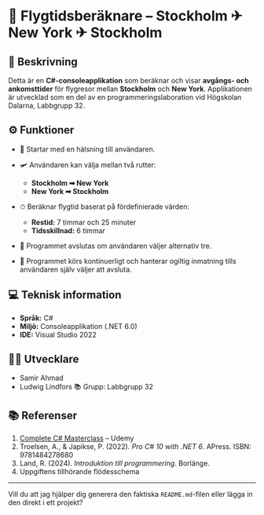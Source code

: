 # 🛫 Flygtidsberäknare – Stockholm ✈ New York ✈ Stockholm

## 📌 Beskrivning

Detta är en **C#-consoleapplikation** som beräknar och visar **avgångs- och ankomsttider** för flygresor mellan **Stockholm** och **New York**. Applikationen är utvecklad som en del av en programmeringslaboration vid Högskolan Dalarna, Labbgrupp 32.

## ⚙️ Funktioner

* 👋 Startar med en hälsning till användaren.
* 🛩 Användaren kan välja mellan två rutter:

  * **Stockholm ➡ New York**
  * **New York ➡ Stockholm**
* ⏱ Beräknar flygtid baserat på fördefinierade värden:

  * **Restid:** 7 timmar och 25 minuter
  * **Tidsskillnad:** 6 timmar
* 🚫 Programmet avslutas om användaren väljer alternativ tre.
* 🔁 Programmet körs kontinuerligt och hanterar ogiltig inmatning tills användaren själv väljer att avsluta.

## 💻 Teknisk information

* **Språk:** C#
* **Miljö:** Consoleapplikation (.NET 6.0)
* **IDE:** Visual Studio 2022

## 👨‍💻 Utvecklare

* Samir Ahmad
* Ludwig Lindfors
  📚 Grupp: Labbgrupp 32

## 📚 Referenser

1. [Complete C# Masterclass](https://www.udemy.com/course/complete-csharp-masterclass/?srsltid=AfmBOoqbgM31iC73NSkYRMTya0gbuziFMaxYnT-xdGn0gEw6oyiyrezW&couponCode=KEEPLEARNING) – Udemy
2. Troelsen, A., & Japikse, P. (2022). *Pro C# 10 with .NET 6*. APress. ISBN: 9781484278680
3. Land, R. (2024). *Introduktion till programmering*. Borlänge.
4. Uppgiftens tillhörande flödesschema

---

Vill du att jag hjälper dig generera den faktiska `README.md`-filen eller lägga in den direkt i ett projekt?
